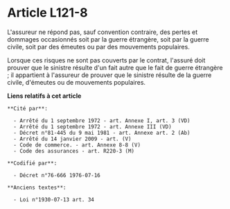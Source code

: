# Article L121-8

L'assureur ne répond pas, sauf convention contraire, des pertes et dommages occasionnés soit par la guerre étrangère, soit
par la guerre civile, soit par des émeutes ou par des mouvements populaires.

Lorsque ces risques ne sont pas couverts par le contrat, l'assuré doit prouver que le sinistre résulte d'un fait autre que le
fait de guerre étrangère ; il appartient à l'assureur de prouver que le sinistre résulte de la guerre civile, d'émeutes ou de
mouvements populaires.

**Liens relatifs à cet article**

	**Cité par**:

	  - Arrêté du 1 septembre 1972 - art. Annexe I, art. 3 (VD)
	  - Arrêté du 1 septembre 1972 - art. Annexe III (VD)
	  - Décret n°81-445 du 9 mai 1981 - art. Annexe art. 2 (Ab)
	  - Arrêté du 14 janvier 2009 - art. (V)
	  - Code de commerce. - art. Annexe 8-8 (V)
	  - Code des assurances - art. R220-3 (M)

	**Codifié par**:

	  - Décret n°76-666 1976-07-16

	**Anciens textes**:

	  - Loi n°1930-07-13 art. 34
